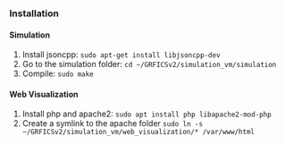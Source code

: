 ### Installation

#### Simulation
1. Install jsoncpp: `sudo apt-get install libjsoncpp-dev`
2. Go to the simulation folder: `cd ~/GRFICSv2/simulation_vm/simulation`
3. Compile: `sudo make`

#### Web Visualization
1. Install php and apache2: `sudo apt install php libapache2-mod-php`
2. Create a symlink to the apache folder `sudo ln -s ~/GRFICSv2/simulation_vm/web_visualization/* /var/www/html`
